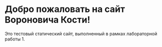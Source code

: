 # Добро пожаловать на сайт Вороновича Кости!
Это тестовый статический сайт, выполненный в рамках лабораторной работы 1.
